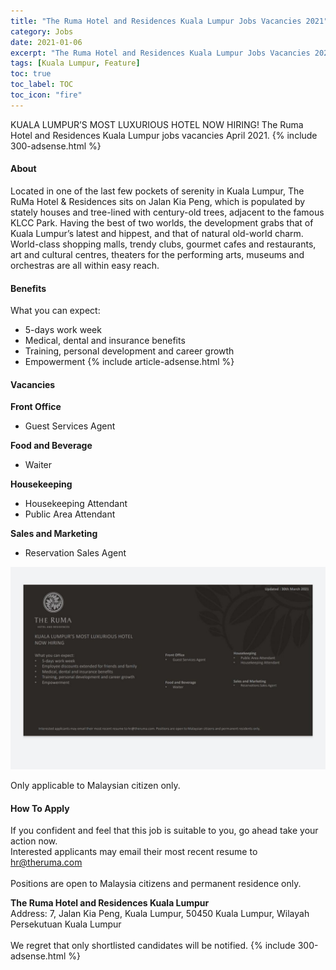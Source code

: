 ```yaml
---
title: "The Ruma Hotel and Residences Kuala Lumpur Jobs Vacancies 2021" 
category: Jobs 
date: 2021-01-06
excerpt: "The Ruma Hotel and Residences Kuala Lumpur Jobs Vacancies 2021" 
tags: [Kuala Lumpur, Feature] 
toc: true 
toc_label: TOC 
toc_icon: "fire" 
--- 
```


KUALA LUMPUR’S MOST LUXURIOUS HOTEL NOW HIRING! The Ruma Hotel and Residences Kuala Lumpur jobs vacancies April 2021.
{% include 300-adsense.html %} 

#### About
Located in one of the last few pockets of serenity in Kuala Lumpur, The RuMa Hotel & Residences sits on Jalan Kia Peng, which is populated by stately houses and tree-lined with century-old trees, adjacent to the famous KLCC Park. Having the best of two worlds, the development grabs that of Kuala Lumpur’s latest and hippest, and that of natural old-world charm. World-class shopping malls, trendy clubs, gourmet cafes and restaurants, art and cultural centres, theaters for the performing arts, museums and orchestras are all within easy reach.

#### Benefits
What you can expect:
- 5-days work week
- Medical, dental and insurance benefits
- Training, personal development and career growth
- Empowerment
{% include article-adsense.html %} 

#### Vacancies

**Front Office**
- Guest Services Agent

**Food and Beverage**
- Waiter

**Housekeeping**
- Housekeeping Attendant
- Public Area Attendant

**Sales and Marketing**
- Reservation Sales Agent

![The Ruma Hotel and Residences KL Jobs 2021!](/assets/images/2021-04/ruma-hotel-residences-kuala-lumpur-hiring-apr-2021.jpg "The Ruma Hotel and Residences KL Jobs 2021")

Only applicable to Malaysian citizen only.

#### How To Apply 
If you confident and feel that this job is suitable to you, go ahead take your action now. <br/> 
Interested applicants may email their most recent resume to hr@theruma.com <br/><br/>Positions are open to Malaysia citizens and permanent residence only.

**The Ruma Hotel and Residences Kuala Lumpur**<br/>
Address: 7, Jalan Kia Peng, Kuala Lumpur, 50450 Kuala Lumpur, Wilayah <br/>Persekutuan Kuala Lumpur
<br/><br/>
We regret that only shortlisted candidates will be notified.
{% include 300-adsense.html %} 